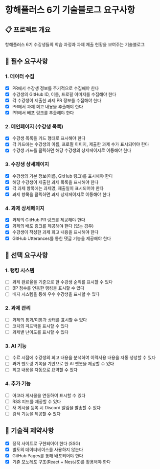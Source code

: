 # 항해플러스 6기 기술블로그 요구사항

## 📋 프로젝트 개요
항해플러스 6기 수강생들의 학습 과정과 과제 제출 현황을 보여주는 기술블로그

## 🎯 필수 요구사항

### 1. 데이터 수집
- [X] PR에서 수강생 정보를 주기적으로 수집해야 한다
- [X] 수강생의 GitHub ID, 이름, 프로필 이미지를 수집해야 한다
- [X] 각 수강생이 제출한 과제 PR 정보를 수집해야 한다
- [X] PR에서 과제 회고 내용을 추출해야 한다
- [X] PR에서 배포 링크를 추출해야 한다

### 2. 메인페이지 (수강생 목록)
- [X] 수강생 목록을 카드 형태로 표시해야 한다
- [X] 각 카드에는 수강생의 이름, 프로필 이미지, 제출한 과제 수가 표시되어야 한다
- [X] 수강생 카드를 클릭하면 해당 수강생의 상세페이지로 이동해야 한다

### 3. 수강생 상세페이지
- [X] 수강생의 기본 정보(이름, GitHub 링크)를 표시해야 한다
- [X] 해당 수강생이 제출한 과제 목록을 표시해야 한다
- [X] 각 과제 항목에는 과제명, 제출일이 표시되어야 한다
- [X] 과제 항목을 클릭하면 과제 상세페이지로 이동해야 한다

### 4. 과제 상세페이지
- [X] 과제의 GitHub PR 링크를 제공해야 한다
- [X] 과제의 배포 링크를 제공해야 한다 (있는 경우)
- [X] 수강생이 작성한 과제 회고 내용을 표시해야 한다
- [X] GitHub Utterances를 통한 댓글 기능을 제공해야 한다

## 🚀 선택 요구사항

### 1. 랭킹 시스템
- [ ] 과제 완료율을 기준으로 한 수강생 순위를 표시할 수 있다
- [ ] BP 점수를 연동한 랭킹을 표시할 수 있다
- [ ] 배지 시스템을 통해 우수 수강생을 표시할 수 있다

### 2. 과제 관리
- [ ] 과제의 통과/미통과 상태를 표시할 수 있다
- [ ] 코치의 피드백을 표시할 수 있다
- [ ] 과제별 난이도를 표시할 수 있다

### 3. AI 기능
- [ ] 수료 시점에 수강생의 회고 내용을 분석하여 이력서용 내용을 자동 생성할 수 있다
- [ ] 과거 멘토링 기록을 기반으로 한 AI 챗봇을 제공할 수 있다
- [ ] 회고 내용을 자동으로 요약할 수 있다

### 4. 추가 기능
- [ ] 아고라 게시물을 연동하여 표시할 수 있다
- [ ] RSS 피드를 제공할 수 있다
- [ ] 새 게시물 등록 시 Discord 알림을 발송할 수 있다
- [ ] 검색 기능을 제공할 수 있다

## 🔧 기술적 제약사항
- [X] 정적 사이트로 구현되어야 한다 (SSG)
- [X] 별도의 데이터베이스를 사용하지 않는다
- [X] GitHub Pages를 통해 배포되어야 한다
- [X] 기존 모노레포 구조(React + NestJS)를 활용해야 한다
